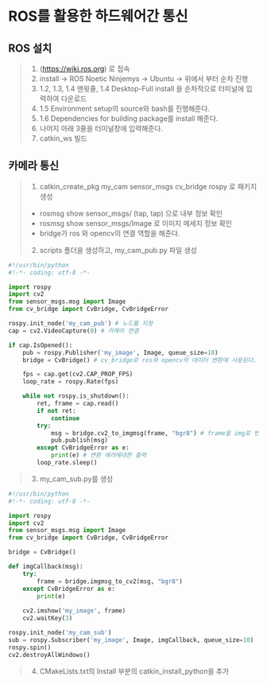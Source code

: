 # ROS를 활용한 하드웨어간 통신

## ROS 설치
> 1. (https://wiki.ros.org) 로 접속
> 2. install -> ROS Noetic Ninjemys -> Ubuntu -> 위에서 부터 순차 진행
> 3. 1.2, 1.3, 1.4 맨윗줄, 1.4 Desktop-Full install 을 순차적으로 터미널에 입력하여 다운로드
> 4. 1.5 Environment setup의 source와 bash를 진행해준다.
> 5. 1.6 Dependencies for building package를 install 해준다.
> 6. 나머지 아래 3줄을 터미널창에 입력해준다.
> 7. catkin_ws 빌드

## 카메라 통신
> 1. catkin_create_pkg my_cam sensor_msgs cv_bridge rospy 로 패키지 생성
> * rosmsg show sensor_msgs/ (tap, tap) 으로 내부 정보 확인
> * rosmsg show sensor_msgs/Image 로 이미지 메세지 정보 확인
> * bridge가 ros 와 opencv의 연결 역할을 해준다.
> 2. scripts 폴더을 생성하고, my_cam_pub.py 파일 생성

```python
#!/usr/bin/python
#!-*- coding: utf-8 -*-

import rospy
import cv2
from sensor_msgs.msg import Image
from cv_bridge import CvBridge, CvBridgeError

rospy.init_node('my_cam_pub') # 노드를 지정
cap = cv2.VideoCapture(0) # 카메라 연결

if cap.IsOpened():
    pub = rospy.Publisher('my_image', Image, queue_size=10)
    bridge = CvBridge() # cv_bridge로 ros와 opencv의 데이터 변환에 사용된다.

    fps = cap.get(cv2.CAP_PROP_FPS)
    loop_rate = rospy.Rate(fps)

    while not rospy.is_shutdown():
        ret, frame = cap.read()
        if not ret:
            continue
        try:
            msg = bridge.cv2_to_imgmsg(frame, "bgr8") # frame을 img로 변환을 시켜준다. bgr8의 인코딩 사용
            pub.publish(msg)
        except CvBridgeError as e:
            print(e) # 변환 에러에대한 출력
        loop_rate.sleep()
```

> 3. my_cam_sub.py를 생성

```python
#!/usr/bin/python
#!-*- coding: utf-8 -*-

import rospy
import cv2
from sensor_msgs.msg import Image
from cv_bridge import CvBridge, CvBridgeError

bridge = CvBridge()

def imgCallback(msg):
    try:
        frame = bridge.imgmsg_to_cv2(msg, "bgr8")
    except CvBridgeError as e:
        print(e)
    
    cv2.imshow('my_image', frame)
    cv2.waitKey(3)

rospy.init_node('my_cam_sub')
sub = rospy.Subscriber('my_image', Image, imgCallback, queue_size=10)
rospy.spin()
cv2.destroyAllWindows()
```

> 4. CMakeLists.txt의 Install 부분의 catkin_install_python을 추가






















